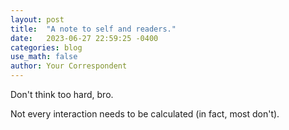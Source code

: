 ```yaml
---
layout: post
title:  "A note to self and readers."
date:   2023-06-27 22:59:25 -0400
categories: blog
use_math: false
author: Your Correspondent
---
```


Don't think too hard, bro.

Not every interaction needs to be calculated (in fact, most don't).
